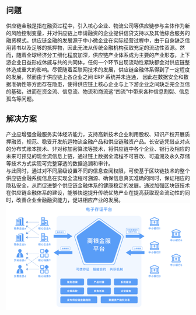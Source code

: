 
## 问题
供应链金融是指在融资过程中，引入核心企业、物流公司等供应链参与主体作为新的风险控制变量，并对供应链上申请融资的企业提供信贷支持以及其他综合服务的融资模式。供应链金融的发展源于中小微企业在实际经营过程中，由于自身缺乏信用背书以及足够的抵押物，因此无法从传统金融机构获取充足的流动性资源。然而，随着全球经济分工细化程度加深，供应链产业体系成为主要的产业形态，上下游企业日益形成休戚与共的共同体，任何一个环节出现流动性紧缺都会对供应链整体造成重大的影响。尽管随着互联网技术的发展，供应链金融体系得到了一定程度的发展，然而由于供应链上各企业之间 ERP 系统并未连通， 因此在数据安全和数据准确性等方面存在隐患，使得供应链上核心企业与上下游企业之间缺乏完全互信的基础，进而在资金流、信息流、物流和商流这“四流”中带来各种信息割裂、信息孤岛等问题。

## 解决方案

产业应增强金融服务实体经济能力，支持高新技术企业利用股权、知识产权开展质押融资，规范、稳妥开发航运物流金融产品和供应链融资产品。长安链凭借点对点的分布式账本技术、非对称加密算法等技术，将供应链中各个企业、银行及相应的未来可预见的现金流信息上链，通过链上数据全流程不可篡改、可追溯及永久存储等技术方式实现可完整穿透的数据追溯和审计。
<br/>与此同时，通过对不同层级设置不同的信息查阅权限，可使基于区块链技术的整个供应链金融系统信息在实现全流程可溯源、确保信息真实准确的同时，保证相应的隐私安全，从而促进整个供应链金融体系的健康稳定的发展。通过加强区块链技术在供应链金融体系的建设，能够快速提升传统优势产业在提高获取现金流动性的同时，改善企业金融融资能力，促进相应产业的发展。
<img src="./docs/images/应用场景-供应链金融.png" />